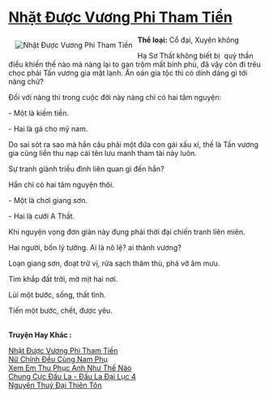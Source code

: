<a href="https://utruyen.com/truyen/nhat-duoc-vuong-phi-tham-tien/19131/" title="Nhặt Được Vương Phi Tham Tiền"><h1>Nhặt Được Vương Phi Tham Tiền</h1></a><div style="display:table"><img align="right" style="float: left; padding: 10px;" src="https://utruyen.com/images/story/200x260/nhat-duoc-vuong-phi-tham-tien.jpg" alt="Nhặt Được Vương Phi Tham Tiền"><b>Thể loại:</b> Cổ đại, Xuyên không<p></p>Hạ Sơ Thất không biết bị  quỷ thần điều khiến thế nào mà nàng lại to gan trộm mất binh phù, đã vậy còn đi trêu chọc phải Tấn vương gia mặt lạnh. Ân oán gia tộc thì có dính dáng gì tới nàng chứ?<p></p>Đối với nàng thì trong cuộc đời này nàng chỉ có hai tâm nguyện:<p></p>- Một là kiếm tiền.<p></p>- Hai là gả cho mỹ nam.<p></p>Do sai sót ra sao mà hắn câu phải một đứa con gái xấu xí, thế là Tấn vương gia cũng liền thu nạp cái tên lưu manh tham tài này luôn.<p></p>Sự tranh giành triều đình liên quan gì đến hắn?<p></p>Hắn chỉ có hai tâm nguyện thôi.<p></p>- Một là chơi giang sơn.<p></p>- Hai là cưới A Thất.<p></p>Khi nguyện vọng đơn giản này đụng phải thời đại chiến tranh liên miên.<p></p>Hai người, bốn lý tưởng. Ai là nô lệ? ai thành vương?<p></p>Loạn giang sơn, đoạt trữ vị, rửa sạch thâm thù, phá vỡ âm mưu.<p></p>Tìm khắp đất trời, mờ mịt hai nơi.<p></p>Lùi một bước, sống, thất tình.<p></p>Tiến một bước, chết, được yêu.</div><p><br><b>Truyện Hay Khác :</b></p><a href="https://utruyen.com/truyen/nhat-duoc-vuong-phi-tham-tien/19131/" alt="Nhặt Được Vương Phi Tham Tiền">Nhặt Được Vương Phi Tham Tiền</a><br/><a href="https://utruyen.com/truyen/nu-chinh-deu-cung-nam-phu/19191/" alt="Nữ Chính Đều Cùng Nam Phụ">Nữ Chính Đều Cùng Nam Phụ</a><br/><a href="https://github.com/quanluxury/ngontinhhot/tree/master/truyenhay/19188" alt="Xem Em Thu Phục Anh Như Thế Nào">Xem Em Thu Phục Anh Như Thế Nào</a><br/><a href="https://github.com/quanluxury/ngontinhhot/tree/master/truyenhay/18485" alt="Chung Cực Đấu La - Đấu La Đại Lục 4">Chung Cực Đấu La - Đấu La Đại Lục 4</a><br/><a href="https://www.google.com.bn/url?q=https%3A%2F%2Futruyen.com%2Ftruyen%2Fnguyen-thuy-dai-thien-ton%2F19144%2F" alt="Nguyên Thuỷ Đại Thiên Tôn">Nguyên Thuỷ Đại Thiên Tôn</a><br/>